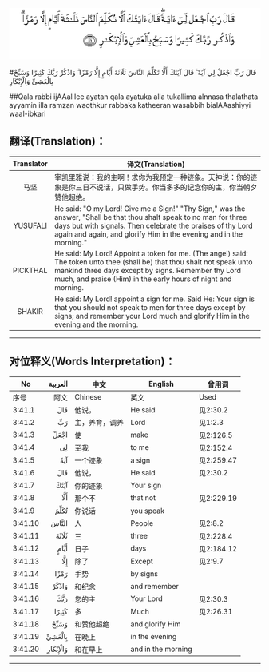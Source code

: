 ![003:041](images/003_041.gif)

#قَالَ رَبِّ اجْعَلْ لِي آيَةً ۖ قَالَ آيَتُكَ أَلَّا تُكَلِّمَ النَّاسَ ثَلَاثَةَ أَيَّامٍ إِلَّا رَمْزًا ۗ وَاذْكُرْ رَبَّكَ كَثِيرًا وَسَبِّحْ بِالْعَشِيِّ وَالْإِبْكَارِ 

##Qala rabbi ijAAal lee ayatan qala ayatuka alla tukallima alnnasa thalathata ayyamin illa ramzan waothkur rabbaka katheeran wasabbih bialAAashiyyi waal-ibkari 

## 翻译(Translation)：

| Translator | 译文(Translation)                                            |
| :--------: | ------------------------------------------------------------ |
|    马坚    | 宰凯里雅说：我的主啊！求你为我预定一种迹象。天神说：你的迹象是你三日不说话，只做手势。你当多多的记念你的主，你当朝夕赞他超绝。 |
|  YUSUFALI  | He said: "O my Lord! Give me a Sign!" "Thy Sign," was the answer, "Shall be that thou shalt speak to no man for three days but with signals. Then celebrate the praises of thy Lord again and again, and glorify Him in the evening and in the morning." |
|  PICKTHAL  | He said: My Lord! Appoint a token for me. (The angel) said: The token unto thee (shall be) that thou shalt not speak unto mankind three days except by signs. Remember thy Lord much, and praise (Him) in the early hours of night and morning. |
|   SHAKIR   | He said: My Lord! appoint a sign for me. Said He: Your sign is that you should not speak to men for three days except by signs; and remember your Lord much and glorify Him in the evening and the morning. |

---

## 对位释义(Words Interpretation)：

| No   | العربية | 中文    | English | 曾用词 |
| ---- | ------: | ------- | ------- | ------ |
| 序号 |    阿文 | Chinese | 英文    | Used   |
| 3:41.1  | قَالَ      | 他说，         | He said            | 见2:30.2   |
| 3:41.2  | رَبِّ       | 主，养育，调养 | Lord               | 见1:2.3    |
| 3:41.3  | اجْعَلْ     | 使             | make               | 见2:126.5  |
| 3:41.4  | لِي       | 至我           | to me              | 见2:152.4  |
| 3:41.5  | آيَةً      | 一个迹象       | a sign             | 见2:259.47 |
| 3:41.6  | قَالَ      | 他说，         | He said            | 见2:30.2   |
| 3:41.7  | آيَتُكَ     | 你的迹象       | Your sign          |            |
| 3:41.8  | أَلَّا      | 那个不         | that not           | 见2:229.19 |
| 3:41.9  | تُكَلِّمَ     | 你说话         | you speak          |            |
| 3:41.10 | النَّاسَ    | 人             | People             | 见2:8.2    |
| 3:41.11 | ثَلَاثَةَ    | 三             | three              | 见2:228.4  |
| 3:41.12 | أَيَّامٍ     | 日子           | days               | 见2:184.12 |
| 3:41.13 | إِلَّا      | 除了           | Except             | 见2:9.7    |
| 3:41.14 | رَمْزًا     | 手势           | by signs           |            |
| 3:41.15 | وَاذْكُرْ    | 和纪念         | and remember       |            |
| 3:41.16 | رَبَّكَ      | 您的主         | Your Lord          | 见2:30.3   |
| 3:41.17 | كَثِيرًا    | 多             | Much               | 见2:26.31  |
| 3:41.18 | وَسَبِّحْ     | 和赞他超绝     | and glorify Him    |            |
| 3:41.19 | بِالْعَشِيِّ   | 在晚上         | in the evening     |            |
| 3:41.20 | وَالْإِبْكَارِ | 和在早上       | and in the morning |            |

---
